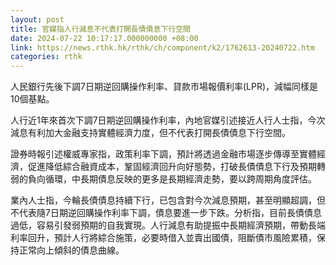 ```yaml
---
layout: post
title: 官媒指人行減息不代表打開長債債息下行空間
date: 2024-07-22 10:17:17.000000000 +08:00
link: https://news.rthk.hk/rthk/ch/component/k2/1762613-20240722.htm
categories: rthk
---
```


人民銀行先後下調7日期逆回購操作利率、貸款市場報價利率(LPR)，減幅同樣是10個基點。

人行近1年來首次下調7日期逆回購操作利率，內地官媒引述接近人行人士指，今次減息有利加大金融支持實體經濟力度，但不代表打開長債債息下行空間。

證券時報引述權威專家指，政策利率下調，預計將透過金融市場逐步傳導至實體經濟，促進降低綜合融資成本，鞏固經濟回升向好態勢，打破長債債息下行及預期轉弱的負向循環，中長期債息反映的更多是長期經濟走勢，要以跨周期角度評估。

業內人士指，今輪長債債息持續下行，已包含對今次減息預期，甚至明顯超調，但不代表隨7日期逆回購操作利率下調，債息要進一步下跌。分析指，目前長債債息過低，容易引發弱預期的自我實現。人行減息有助提振中長期經濟預期，帶動長端利率回升，預計人行將綜合施策，必要時借入並賣出國債，阻斷債市風險累積，保持正常向上傾斜的債息曲線。
